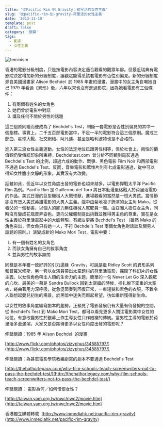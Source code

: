 ```yaml
---
title: '從Pacific Rim 到 Gravity：荷里活的女性主義'
slug: '從pacific-rim-到-gravity-荷里活的女性主義'
date: '2013-11-10'
template: post
draft: false
category: '銀幕'
tags:
  - 影評
  - 女性主義
---
```


![feminism](/media/feminism.jpg)

香港的電影分級制度，只是按電影內容決定適合觀看的觀眾年齡。但最近瑞典有電影院決定增加新的分級制度，讓觀眾能得悉該套電影有否性別偏見。新的分級制度源自美國漫畫家 Alison Bechdel  於 1985 年畫的漫畫。漫畫中的女主角自嘲她自己 1979 年看過《異形》後，六年以來也沒有進過影院，因為她看電影有三個條件：

1. 有兩個有姓名的女角色
2. 她們曾於電影中對話
3. 講及任何不關於男性的話題

這三個原則繼而便成為了 Bechdel's Test，判斷一套電影是否性別偏見的其中一個指標。事實上，二千五百部電影當中，不足一半的電影符合這三個原則。魔戒三部曲、星球大戰、社交網絡、阿凡達、甚至是哈利波特也是不合格的。

進入第三浪女性主義運動，女性的法定地位已跟男性相等，但於社會上，兩性的價值觀仍受傳統印象所束縛。Bechdeltest.com  曾分析不同類別電影通過 Bechdel's Test 的比例，超過六成的動作、戰爭、黑色電影 Film Noir 和西部電影不通過 Bechdel's Test。反而，音樂電影和驚悚片則有七成電影通過，從中可以得知女性膽小文靜的形象，其實沒有大改變。

話雖如此，但近年以女性角度出發的電影也越來越多，以電影悍戰太平洋 Pacific Rim 為例。Pacific Rim 是 Guillermo del Toro 將日本動漫風格融入於荷里活電影的作品。美式日漫的巨型機械人大戰怪獸，進場觀看的當然是一班大男孩。當情節卻沒有墮入美式英雄電影的大男人主義。戲中由菊地凜子飾演的女主角 Mako，從養父的一個秘書，以個人的能力勝任機械人駕駛員一職。由亞洲人擔任女主角，同時沒有變成花瓶賣弄姿色，更向父權體制提出挑戰並獲得男主角的尊重，實在是女性主義於荷里活電影中的大膽體現。有網友更將 Bechdel's Test （雖然 Mako 的角色突出，但女角只有她一人，不符 Bechdel’s Test 兩個女角色對話談及關男人話題的原則。）演變成新的 Mako Mori Test，電影中要：

1.  有一個有姓名的女角色
2.  而該女角擁有自己的敘事角度
3.  並與男性的故事無關

同樣是本年獲一致好評的引力邊緣  Gravity，可說是繼 Ridley Scott 的異形系列和普羅米修斯，另一套以女演員帶出太空題材的荷里活電影，擴闊了科幻片的女性主義。以女性角色帶出人類的生命力的主題，簡單的一句 Never Let Go 深入觀眾的心坎。最美的一幕是 Sandra Bullock 回到太空艙的時候，掙扎脫下笨重的太空衣，蜷曲著用力深呼吸，從急促節奏到回復正常，一束短髮和素色的衣服，不難令人聯想起嬰兒初生的場景，於黑暗中迷失而燃起希望，彷如重新獲得新生命。

以女性的敘事角度編寫劇本的趨勢，正預見了電影發展仍有大量有待發掘的空間。從 Bechdel's Test 到 Mako Mori Test，都可以看見更多人關注電影業中女性的地位，有意改變男性於銀幕上作主導女性只作陪襯的傳統。當男性主導的電影於荷里活多至滿瀉，大家又是否期待更多以女性角度出發的電影呢？

伸延閱讀：1985 年 Alison Bechdel  的漫畫

[http://www.flickr.com/photos/zizyphus/34585797/](http://www.flickr.com/photos/zizyphus/34585797/)

伸延閱讀：為甚麼電影學院教編劇寫的劇本不要通過 Bechdel's Test

[http://thehathorlegacy.com/why-film-schools-teach-screenwriters-not-to-pass-the-bechdel-test/](http://thehathorlegacy.com/why-film-schools-teach-screenwriters-not-to-pass-the-bechdel-test/)

伸延閱讀： 電影為何／如何憎恨女性？

[http://taiwan.yam.org.tw/nwc/nwc2/movie.htm](http://taiwan.yam.org.tw/nwc/nwc2/movie.htm)

香港獨立媒體轉載  [http://www.inmediahk.net/pacific-rim-gravity](http://www.inmediahk.net/pacific-rim-gravity)
